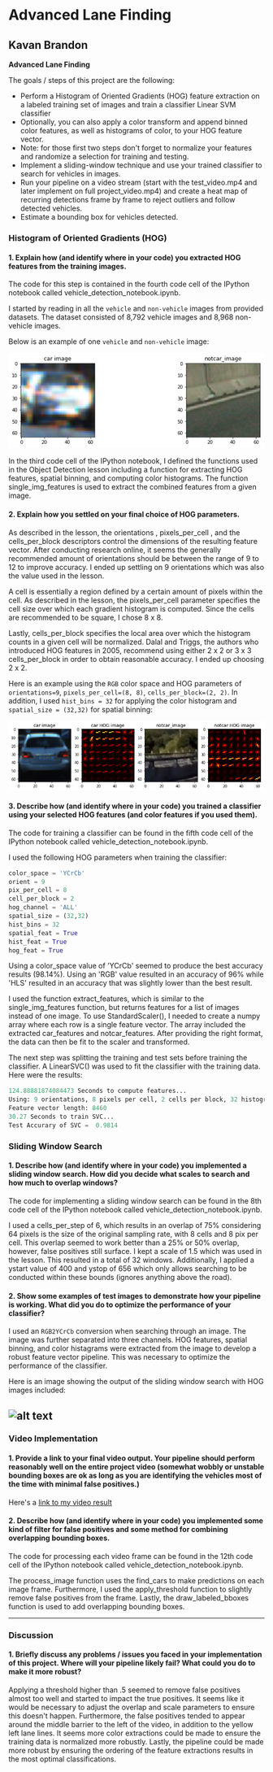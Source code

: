 # **Advanced Lane Finding**

## Kavan Brandon

**Advanced Lane Finding**

The goals / steps of this project are the following:

* Perform a Histogram of Oriented Gradients (HOG) feature extraction on a labeled training set of images and train a classifier Linear SVM classifier
* Optionally, you can also apply a color transform and append binned color features, as well as histograms of color, to your HOG feature vector.
* Note: for those first two steps don't forget to normalize your features and randomize a selection for training and testing.
* Implement a sliding-window technique and use your trained classifier to search for vehicles in images.
* Run your pipeline on a video stream (start with the test_video.mp4 and later implement on full project_video.mp4) and create a heat map of recurring detections frame by frame to reject outliers and follow detected vehicles.
* Estimate a bounding box for vehicles detected.

[//]: # (Image References)
[image1]: ./examples/example_car_and_noncar.png
[image2]: ./examples/example_car_and_noncar_with_hog.png
[image3]: ./examples/sliding_search_example.jpg
[video1]: ./output_video.mp4

### Histogram of Oriented Gradients (HOG)

#### 1. Explain how (and identify where in your code) you extracted HOG features from the training images.

The code for this step is contained in the fourth code cell of the IPython notebook called vehicle_detection_notebook.ipynb.  

I started by reading in all the `vehicle` and `non-vehicle` images from provided datasets. The dataset consisted of 8,792 vehicle images and 8,968 non-vehicle images.

Below is an example of one `vehicle` and `non-vehicle` image:

![alt text][image1]

In the third code cell of the IPython notebook, I defined the functions used in the Object Detection lesson including a function for extracting HOG features, spatial binning, and computing color histograms. The function single_img_features is used to extract the combined features from a given image.

#### 2. Explain how you settled on your final choice of HOG parameters.

As described in the lesson, the orientations , pixels_per_cell , and the cells_per_block descriptors control the dimensions of the resulting feature vector. After conducting research online, it seems the generally recommended amount of orientations should be between the range of 9 to 12 to improve accuracy. I ended up settling on 9 orientations which was also the value used in the lesson.

A cell is essentially a region defined by a certain amount of pixels within the cell. As described in the lesson, the pixels_per_cell parameter specifies the cell size over which each gradient histogram is computed. Since the cells are recommended to be square, I chose 8 x 8.

Lastly, cells_per_block specifies the local area over which the histogram counts in a given cell will be normalized. Dalal and Triggs, the authors who introduced HOG features in 2005, recommend using either 2 x 2 or 3 x 3 cells_per_block in order to obtain reasonable accuracy. I ended up choosing 2 x 2.

Here is an example using the `RGB` color space and HOG parameters of `orientations=9`, `pixels_per_cell=(8, 8)`, `cells_per_block=(2, 2)`. In addition, I used `hist_bins = 32` for applying the color histogram and `spatial_size = (32,32)` for spatial binning:

![alt text][image2]

#### 3. Describe how (and identify where in your code) you trained a classifier using your selected HOG features (and color features if you used them).

The code for training a classifier can be found in the fifth code cell of the IPython notebook called vehicle_detection_notebook.ipynb.  

I used the following HOG parameters when training the classifier:

```python
color_space = 'YCrCb'
orient = 9
pix_per_cell = 8
cell_per_block = 2
hog_channel = 'ALL'
spatial_size = (32,32)
hist_bins = 32
spatial_feat = True
hist_feat = True
hog_feat = True
```
Using a color_space value of 'YCrCb' seemed to produce the best accuracy results (98.14%). Using an 'RGB' value resulted in an accuracy of 96% while 'HLS' resulted in an accuracy that was slightly lower than the best result.

I used the function extract_features, which is similar to the single_img_features function, but returns features for a list of images instead of one image. To use StandardScaler(), I needed to create a numpy array where each row is a single feature vector. The array included the extracted car_features and notcar_features. After providing the right format, the data can then be fit to the scaler and transformed.

The next step was splitting the training and test sets before training the classifier. A LinearSVC() was used to fit the classifier with the training data. Here were the results:

```python
124.88881874084473 Seconds to compute features...
Using: 9 orientations, 8 pixels per cell, 2 cells per block, 32 histogram bins, and (32, 32) spatial sampling
Feature vector length: 8460
30.27 Seconds to train SVC...
Test Accurary of SVC =  0.9814
```

### Sliding Window Search

#### 1. Describe how (and identify where in your code) you implemented a sliding window search.  How did you decide what scales to search and how much to overlap windows?

The code for implementing a sliding window search can be found in the 8th code cell of the IPython notebook called vehicle_detection_notebook.ipynb.  

I used a cells_per_step of 6, which results in an overlap of 75% considering 64 pixels is the size of the original sampling rate, with 8 cells and 8 pix per cell. This overlap seemed to work better than a 25% or 50% overlap, however, false positives still surface. I kept a scale of 1.5 which was used in the lesson. This resulted in a total of 32 windows. Additionally, I applied a ystart value of 400 and ystop of 656 which only allows searching to be conducted within these bounds (ignores anything above the road).

#### 2. Show some examples of test images to demonstrate how your pipeline is working.  What did you do to optimize the performance of your classifier?

I used an `RGB2YCrCb` conversion when searching through an image. The image was further separated into three channels. HOG features, spatial binning, and color histagrams were extracted from the image to develop a robust feature vector pipeline. This was necessary to optimize the performance of the classifier.

Here is an image showing the output of the sliding window search with HOG images included:

![alt text][image3]
---

### Video Implementation

#### 1. Provide a link to your final video output.  Your pipeline should perform reasonably well on the entire project video (somewhat wobbly or unstable bounding boxes are ok as long as you are identifying the vehicles most of the time with minimal false positives.)
Here's a [link to my video result](./output_video.mp4)

#### 2. Describe how (and identify where in your code) you implemented some kind of filter for false positives and some method for combining overlapping bounding boxes.

The code for processing each video frame can be found in the 12th code cell of the IPython notebook called vehicle_detection_notebook.ipynb.  

The process_image function uses the find_cars to make predictions on each image frame. Furthermore, I used the apply_threshold function to slightly remove false positives from the frame. Lastly, the draw_labeled_bboxes function is used to add overlapping bounding boxes.

---

### Discussion

#### 1. Briefly discuss any problems / issues you faced in your implementation of this project.  Where will your pipeline likely fail?  What could you do to make it more robust?

Applying a threshold higher than .5 seemed to remove false positives almost too well and started to impact the true positives. It seems like it would be necessary to adjust the overlap and scale parameters to ensure this doesn't happen. Furthermore, the false positives tended to appear around the middle barrier to the left of the video, in addition to the yellow left lane lines. It seems more color extractions could be made to ensure the training data is normalized more robustly. Lastly, the pipeline could be made more robust by ensuring the ordering of the feature extractions results in the most optimal classifications.
